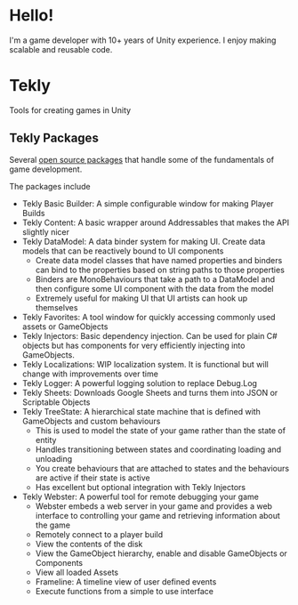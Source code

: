 # Hello!
I'm a game developer with 10+ years of Unity experience. I enjoy making scalable and reusable code.

# Tekly
Tools for creating games in Unity

## Tekly Packages
Several [open source packages](https://github.com/matt-tekly/tekly-packages) that handle some of the fundamentals of game development.

The packages include

- Tekly Basic Builder: A simple configurable window for making Player Builds
- Tekly Content: A basic wrapper around Addressables that makes the API slightly nicer
- Tekly DataModel: A data binder system for making UI. Create data models that can be reactively bound to UI components
  - Create data model classes that have named properties and binders can bind to the properties based on string paths to those properties
  - Binders are MonoBehaviours that take a path to a DataModel and then configure some UI component with the data from the model
  - Extremely useful for making UI that UI artists can hook up themselves
- Tekly Favorites: A tool window for quickly accessing commonly used assets or GameObjects
- Tekly Injectors: Basic dependency injection. Can be used for plain C# objects but has components for very efficiently injecting into GameObjects.
- Tekly Localizations: WIP localization system. It is functional but will change with improvements over time
- Tekly Logger: A powerful logging solution to replace Debug.Log
- Tekly Sheets: Downloads Google Sheets and turns them into JSON or Scriptable Objects
- Tekly TreeState: A hierarchical state machine that is defined with GameObjects and custom behaviours
  - This is used to model the state of your game rather than the state of entity
  - Handles transitioning between states and coordinating loading and unloading
  - You create behaviours that are attached to states and the behaviours are active if their state is active
  - Has excellent but optional integration with Tekly Injectors
- Tekly Webster: A powerful tool for remote debugging your game
  - Webster embeds a web server in your game and provides a web interface to controlling your game and retrieving information about the game
  - Remotely connect to a player build
  - View the contents of the disk
  - View the GameObject hierarchy, enable and disable GameObjects or Components
  - View all loaded Assets
  - Frameline: A timeline view of user defined events
  - Execute functions from a simple to use interface

